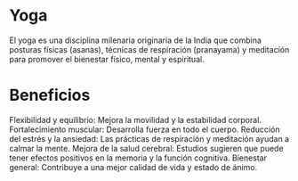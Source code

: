 # Yoga
El yoga es una disciplina milenaria originaria de la India que combina posturas físicas (asanas), técnicas de respiración (pranayama) y meditación para promover el bienestar físico, mental y espiritual.
# Beneficios
Flexibilidad y equilibrio: Mejora la movilidad y la estabilidad corporal.
Fortalecimiento muscular: Desarrolla fuerza en todo el cuerpo.
Reducción del estrés y la ansiedad: Las prácticas de respiración y meditación ayudan a calmar la mente.
Mejora de la salud cerebral: Estudios sugieren que puede tener efectos positivos en la memoria y la función cognitiva.
 Bienestar general: Contribuye a una mejor calidad de vida y estado de ánimo. 